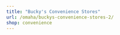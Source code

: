 ```yaml
---
title: "Bucky's Convenience Stores"
url: /omaha/buckys-convenience-stores-2/
shop: convenience
---
```

